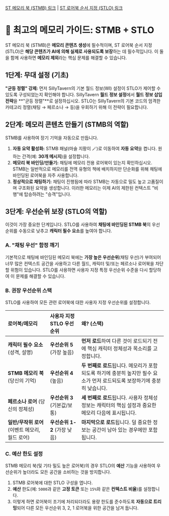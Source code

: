 [ST 메모리 북 (STMB) 링크](https://github.com/aikohanasaki/SillyTavern-MemoryBooks) | [ST 로어북 순서 지정 (STLO) 링크](https://github.com/aikohanasaki/SillyTavern-LorebookOrdering)

# 🧠 최고의 메모리 가이드: STMB + STLO

ST 메모리 북 (STMB)은 **메모리 콘텐츠 생성**에 필수적이며, ST 로어북 순서 지정 (STLO)은 **해당 콘텐츠가 AI에 의해 실제로 사용되도록 보장**하는 데 필수적입니다. 이 둘을 함께 사용하면 **메모리 제외**라는 핵심 문제를 해결할 수 있습니다.

## 1단계: 무대 설정 (기초)

**"균등 정렬" 강제:** 먼저 SillyTavern의 기본 월드 정보(WI) 설정이 STLO가 제어할 수 있도록 구성되었는지 확인해야 합니다. SillyTavern **월드 정보 설정**에서 **월드 정보 삽입 전략**을 **"균등 정렬"**로 설정하십시오. STLO는 SillyTavern의 기본 코드의 엄격한 카테고리 정렬(채팅 → 페르소나 → 등)을 우회하기 위해 이 전략이 필요합니다.

## 2단계: 메모리 콘텐츠 만들기 (STMB의 역할)

STMB를 사용하여 장기 기억을 자동으로 만듭니다.

1.  **자동 요약 활성화:** STMB 패널(마술 지팡이 🪄)로 이동하여 **자동 요약**을 켭니다. 원하는 간격(예: **30개 메시지**)을 설정합니다.
2.  **메모리 북 바인딩/만들기:** 채팅에 메모리 전용 로어북이 있는지 확인하십시오. STMB는 일반적으로 메모리를 전역 유형의 책에 배치하지만 단순화를 위해 채팅에 바인딩된 로어북을 자주 사용합니다.
3.  **정상적으로 채팅하기:** 채팅이 진행됨에 따라 STMB는 자동으로 밀도 높고 고품질이며 구조화된 요약을 생성합니다. 이러한 메모리는 이제 AI의 제한된 컨텍스트 "비행"에 탑승하려는 "승객"입니다.

## 3단계: 우선순위 보장 (STLO의 역할)

이것이 가장 중요한 단계입니다. STLO를 사용하여 **채팅에 바인딩된 STMB 북**의 우선순위를 수동으로 낮추고 **캐릭터 필수 요소**를 높여야 합니다.

### A. "채팅 우선" 함정 깨기
기본적으로 채팅에 바인딩된 메모리 북에는 **가장 높은 우선순위**(채팅 우선)가 부여되어 너무 많은 컨텍스트 공간을 사용하고 다른 월드, 캐릭터 및/또는 페르소나 로어북을 차단할 위험이 있습니다. STLO를 사용하면 사용자 지정 특정 우선순위 수준을 다시 할당하여 이 문제를 해결할 수 있습니다.

### B. 권장 우선순위 스택

STLO를 사용하여 모든 관련 로어북에 대한 사용자 지정 우선순위를 설정합니다.

| 로어북/메모리 | 사용자 지정 STLO 우선순위 | 왜? (스택) |
| :--- | :--- | :--- |
| **캐릭터 필수 요소** (성격, 설명) | **우선순위 5** (가장 높음) | **먼저 로드**하여 다른 것이 로드되기 전에 핵심 캐릭터 정체성과 목소리를 고정합니다. |
| **STMB 메모리 북** (당신의 기억) | **우선순위 4** (높음) | **두 번째로 로드**됩니다. 메모리가 포함되도록 하기에 충분히 높지만 필수 요소가 먼저 로드되도록 보장하기에 충분히 낮습니다. |
| **페르소나 로어** (당신의 정체성) | **우선순위 3** (기본값/보통) | **세 번째로 로드**됩니다. 사용자 정체성 정보는 캐릭터의 핵심 설정과 중요한 메모리 다음에 표시됩니다. |
| **일반/무작위 로어** (이벤트 메모리, 월드 로어) | **우선순위 1-2** (가장 낮음) | **마지막으로 로드**됩니다. 덜 중요한 정보는 공간이 남아 있는 경우에만 포함됩니다. |

### C. 예산 한도 설정
STMB 메모리 북(및 기타 밀도 높은 로어북)의 경우 STLO의 **예산** 기능을 사용하여 우선순위가 높더라도 모든 공간을 소비하는 것을 방지합니다.

1.  STMB 로어북에 대한 STLO 구성을 엽니다.
2.  **예산** 한도(예: `5000`과 같은 **고정 토큰** 또는 `15%`와 같은 **컨텍스트 비율**)를 설정합니다.
3.  이렇게 하면 로어북이 조기에 처리되더라도 용량 한도를 준수하도록 **자동으로 트리밍**되어 다른 모든 우선순위 3, 2, 1 로어북을 위한 공간을 남겨 둡니다.
